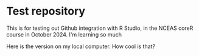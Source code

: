 # Test repository
This is for testing out Github integration with R Studio, in the NCEAS coreR course in October 2024. I'm learning so much

Here is the version on my local computer. How cool is that?